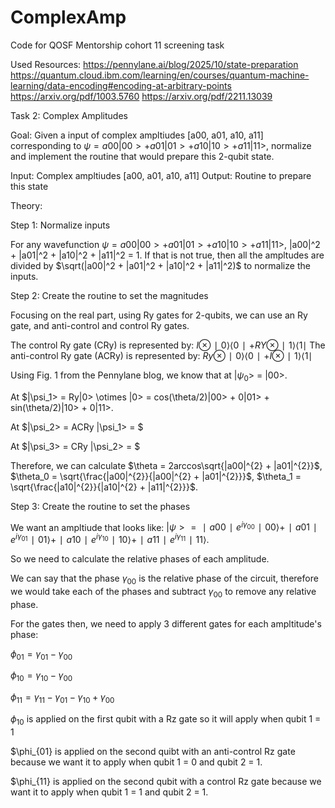 # ComplexAmp
Code for QOSF Mentorship cohort 11 screening task

Used Resources: 
https://pennylane.ai/blog/2025/10/state-preparation
https://quantum.cloud.ibm.com/learning/en/courses/quantum-machine-learning/data-encoding#encoding-at-arbitrary-points
https://arxiv.org/pdf/1003.5760
https://arxiv.org/pdf/2211.13039

Task 2: Complex Amplitudes

Goal: Given a input of complex ampltiudes [a00, a01, a10, a11] corresponding to $\psi = a00|00> + a01|01> + a10|10> + a11|11>$, normalize and implement the routine that would prepare this 2-qubit state.

Input: Complex ampltiudes [a00, a01, a10, a11]
Output: Routine to prepare this state

Theory:

Step 1: Normalize inputs

For any wavefunction $\psi = a00|00> + a01|01> + a10|10> + a11|11>$, |a00|^2 + |a01|^2 + |a10|^2 + |a11|^2 = 1. If that is not true, then all the ampltudes are divided by $\sqrt(|a00|^2 + |a01|^2 + |a10|^2 + |a11|^2)$ to normalize the inputs.

Step 2: Create the routine to set the magnitudes

Focusing on the real part, using Ry gates for 2-qubits, we can use an Ry gate, and anti-control and control Ry gates.

The control Ry gate (CRy) is represented by: $I \otimes ∣0⟩⟨0∣+RY \otimes ∣1⟩⟨1∣$
The anti-control Ry gate (ACRy) is represented by: $Ry \otimes ∣0⟩⟨0∣+ I \otimes ∣1⟩⟨1∣$

Using Fig. 1 from the Pennylane blog, we know that at |$\psi_0$> = |00>.

At $|\psi_1> = Ry|0> \otimes |0> = cos(\theta/2)|00> + 0|01> + sin(\theta/2)|10> + 0|11>.

At $|\psi_2> = ACRy |\psi_1> = $

At $|\psi_3> = CRy |\psi_2> = $

Therefore, we can calculate $\theta = 2arccos\sqrt{|a00|^{2} + |a01|^{2}}$, $\theta_0 = \sqrt{\frac{|a00|^{2}}{|a00|^{2} + |a01|^{2}}}$, $\theta_1 = \sqrt{\frac{|a10|^{2}}{|a10|^{2} + |a11|^{2}}}$.

Step 3: Create the routine to set the phases

We want an ampltiude that looks like: $|\psi> = ∣a00​∣e^{i\gamma_{00}}∣00⟩+∣a01​∣e^{i\gamma_{01}​}∣01⟩+∣a10​∣e^{i\gamma_{10}}∣10⟩+∣a11​∣e^{i\gamma_{11}}​∣11⟩$.

So we need to calculate the relative phases of each amplitude.

We can say that the phase $\gamma_{00}$ is the relative phase of the circuit, therefore we would take each of the phases and subtract $\gamma_{00}$ to remove any relative phase.

For the gates then, we need to apply 3 different gates for each ampltitude's phase:

$\phi_{01} = \gamma_01 - \gamma_00$

$\phi_{10} = \gamma_10 - \gamma_00$

$\phi_{11} = \gamma_11 - \gamma_01 - \gamma_10 + \gamma_00$

$\phi_{10}$ is applied on the first qubit with a Rz gate so it will apply when qubit 1 = 1

$\phi_{01} is applied on the second quibt with an anti-control Rz gate because we want it to apply when qubit 1 = 0 and qubit 2 = 1.

$\phi_{11} is applied on the second qubit with a control Rz gate because we want it to apply when qubit 1 = 1 and qubit 2 = 1.




